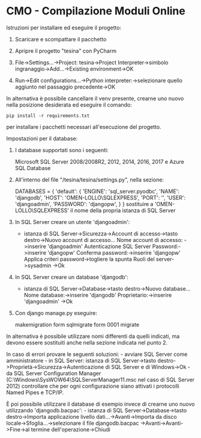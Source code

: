 # CMO - Compilazione Moduli Online

Istruzioni per installare ed eseguire il progetto:

1. Scaricare e scompattare il pacchetto

2. Apripre il progetto "tesina" con PyCharm

3. File->Settings...->Project: tesina->Project Interpreter->simbolo ingranaggio->Add...->Existing environment->OK

4. Run->Edit configurations...->Python interpreter:->selezionare quello aggiunto nel passaggio precedente->OK

In alternativa è possibile cancellare il venv presente, crearne uno nuovo nella posizione desiderata ed eseguire il comando:

	pip install -r requirements.txt
per installare i pacchetti necessari all'esecuzione del progetto.

Impostazioni per il database:

1. I database supportati sono i seguenti:

	Microsoft SQL Server 2008/2008R2, 2012, 2014, 2016, 2017 e Azure SQL Database

2. All'interno del file "/tesina/tesina/settings.py", nella sezione:

	DATABASES = {
		'default': {
			'ENGINE': 'sql_server.pyodbc',
			'NAME': 'djangodb',
			'HOST': 'OMEN-LOLLO\SQLEXPRESS',
			'PORT': '',
			'USER': 'djangoadmin',
			'PASSWORD': 'djangopw',
		}
	}
	sostituire a 'OMEN-LOLLO\SQLEXPRESS' il nome della propria istanza di SQL Server
	
3. In SQL Server creare un utente 'djangoadmin':
	- istanza di SQL Server->Sicurezza->Account di accesso->tasto destro->Nuovo account di accesso...
		Nome account di accesso: ->inserire 'djangoadmin'
		Autenticazione SQL Server
								Password:->inserire 'djangopw'
								Conferma password:->inserire 'djangopw'
		Applica criteri password->togliere la spunta
		Ruoli del server->sysadmin
		->Ok
		
4. In SQL Server creare un database 'djangodb':
	- istanza di SQL Server->Database->tasto destro->Nuovo database...
		Nome database:->inserire 'djangodb'
		Proprietario:->inserire 'djangoadmin'
		->Ok

5. Con django manage.py eseguire:
	
	makemigration form
	sqlmigrate form 0001
	migrate

In alternativa è possibile utilizzare nomi differenti da quelli indicati, ma devono essere sostituiti anche nella sezione indicata nel punto 2.

In caso di errori provare le seguenti soluzioni:
	- avviare SQL Server come amministratore
	- in SQL Server: istanza di SQL Server->tasto destro->Proprietà->Sicurezza->Autenticazione di SQL Server e di Windows->Ok
	- da SQL Server Configuration Manager (C:\Windows\SysWOW64\SQLServerManager11.msc nel caso di SQL Server 2012) controllare che per ogni configurazione siano attivati i protocolli Named Pipes e TCP/IP.
	
È poi possibile utilizzare il database di esempio invece di crearne uno nuovo utilizzando 'djangodb.bacpac':
	- istanza di SQL Server->Database->tasto destro->Importa applicazione livello dati...->Avanti->Importa da disco locale->Sfoglia...->selezionare il file djangodb.bacpac
		->Avanti->Avanti->Fine->al termine dell'operazione->Chiudi
